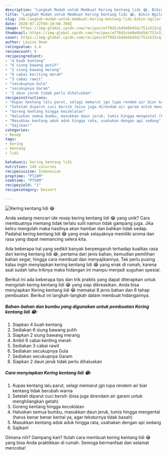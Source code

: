 ```yaml
---
description: "Langkah Mudah untuk Membuat Kering kentang lidi 😂, Bikin Ngiler"
title: "Langkah Mudah untuk Membuat Kering kentang lidi 😂, Bikin Ngiler"
slug: 246-langkah-mudah-untuk-membuat-kering-kentang-lidi-bikin-ngiler
date: 2020-07-22T04:10:04.760Z
image: https://img-global.cpcdn.com/recipes/ef78d1cbdde6b45d/751x532cq70/kering-kentang-lidi-😂-foto-resep-utama.jpg
thumbnail: https://img-global.cpcdn.com/recipes/ef78d1cbdde6b45d/751x532cq70/kering-kentang-lidi-😂-foto-resep-utama.jpg
cover: https://img-global.cpcdn.com/recipes/ef78d1cbdde6b45d/751x532cq70/kering-kentang-lidi-😂-foto-resep-utama.jpg
author: Louise Dean
ratingvalue: 3.4
reviewcount: 9
recipeingredient:
- "4 buah kentang"
- "6 siung bawang putih"
- "2 siung bawang merang"
- "6 cabai keriting merah"
- "3 cabai rawit"
- "secukupnya Gula"
- "secukupnya Garam"
- "2 daun jeruk tidak perlu dihaluskan"
recipeinstructions:
- "Kupas kentang lalu parut, selagi memarut jgn lupa rendem air biar kentang tidak berubah warna"
- "Setelah diparut cuci bersih (bisa juga direndam air garam untuk menghilangkan getah)"
- "Goreng kentang hingga kecoklatan"
- "Haluskan semua bumbu, masukkan daun jeruk, tumis hingga mengental (harus benar benar kental ya, agar teksturnya tidak basah)"
- "Masukkan kentang aduk aduk hingga rata, usahakan dengan api sedang"
- "Sajikan!"
categories:
- Resep
tags:
- kering
- kentang
- lidi

katakunci: kering kentang lidi 
nutrition: 148 calories
recipecuisine: Indonesian
preptime: "PT24M"
cooktime: "PT56M"
recipeyield: "1"
recipecategory: Dessert

---
```



![Kering kentang lidi 😂](https://img-global.cpcdn.com/recipes/ef78d1cbdde6b45d/751x532cq70/kering-kentang-lidi-😂-foto-resep-utama.jpg)

Anda sedang mencari ide resep kering kentang lidi 😂 yang unik? Cara membuatnya memang tidak terlalu sulit namun tidak gampang juga. Jika keliru mengolah maka hasilnya akan hambar dan bahkan tidak sedap. Padahal kering kentang lidi 😂 yang enak selayaknya memiliki aroma dan rasa yang dapat memancing selera kita.

Ada beberapa hal yang sedikit banyak berpengaruh terhadap kualitas rasa dari kering kentang lidi 😂, pertama dari jenis bahan, kemudian pemilihan bahan segar, hingga cara membuat dan menyajikannya. Tak perlu pusing kalau ingin menyiapkan kering kentang lidi 😂 yang enak di rumah, karena asal sudah tahu triknya maka hidangan ini mampu menjadi suguhan spesial.




Berikut ini ada beberapa tips dan trik praktis yang dapat diterapkan untuk mengolah kering kentang lidi 😂 yang siap dikreasikan. Anda bisa menyiapkan Kering kentang lidi 😂 memakai 8 jenis bahan dan 6 tahap pembuatan. Berikut ini langkah-langkah dalam membuat hidangannya.

<!--inarticleads1-->

##### Bahan-bahan dan bumbu yang digunakan untuk pembuatan Kering kentang lidi 😂:

1. Siapkan 4 buah kentang
1. Sediakan 6 siung bawang putih
1. Siapkan 2 siung bawang merang
1. Ambil 6 cabai keriting merah
1. Sediakan 3 cabai rawit
1. Sediakan secukupnya Gula
1. Sediakan secukupnya Garam
1. Siapkan 2 daun jeruk tidak perlu dihaluskan




<!--inarticleads2-->

##### Cara menyiapkan Kering kentang lidi 😂:

1. Kupas kentang lalu parut, selagi memarut jgn lupa rendem air biar kentang tidak berubah warna
1. Setelah diparut cuci bersih (bisa juga direndam air garam untuk menghilangkan getah)
1. Goreng kentang hingga kecoklatan
1. Haluskan semua bumbu, masukkan daun jeruk, tumis hingga mengental (harus benar benar kental ya, agar teksturnya tidak basah)
1. Masukkan kentang aduk aduk hingga rata, usahakan dengan api sedang
1. Sajikan!




Gimana nih? Gampang kan? Itulah cara membuat kering kentang lidi 😂 yang bisa Anda praktikkan di rumah. Semoga bermanfaat dan selamat mencoba!
